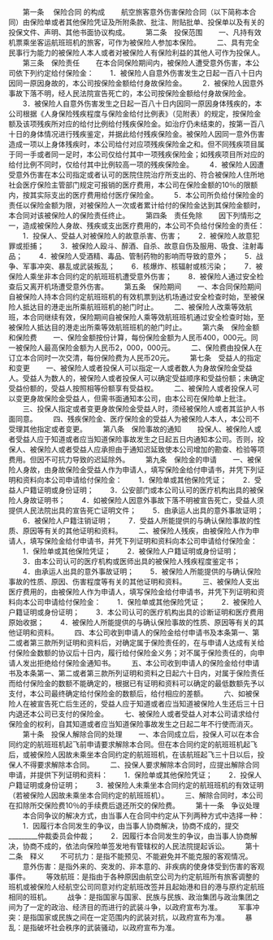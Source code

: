 
 



　　第一条　
保险合同
的构成
　　航空旅客意外伤害保险合同（以下简称本合同）由保险单或者其他保险凭证及所附条款、批注、附贴批单、投保单以及有关的投保文件、声明、其他书面协议构成。
　　第二条　投保范围
　　一、凡持有效机票乘坐客运航班班机的旅客，可作为被保险人参加本保险。
　　二、具有完全民事行为能力的被保险人本人或者对被保险人有保险利益的其他人可作为投保人。
　　第三条　保险责任
　　在本合同保险期间内，被保险人遭受意外伤害，本公司依下列约定给付保险金：
　　1．被保险人自意外伤害发生之日起一百八十日内因同一原因身故的，本公司按保险金额给付身故保险金。
　　2．被保险人因意外事故下落不明，经人民法院宣告死亡的，本公司按保险金额给付身故保险金。
　　3．被保险人自意外伤害发生之日起一百八十日内因同一原因身体残疾的，本公司根据《人身保险残疾程度与保险金给付比例表》（见附表）的规定，按保险金额及该项残疾所对应的给付比例给付残疾保险金。如治疗仍未结束的，按第一百八十日的身体情况进行残疾鉴定，并据此给付残疾保险金。被保险人因同一意外伤害造成一项以上身体残疾时，本公司给付对应项残疾保险金之和。但不同残疾项目属于同一手或者同一足时，本公司仅给付其中一项残疾保险金；如残疾项目所对应的给付比例不同时，仅给付其中比例较高一项的残疾保险金。
　　4．被保险人因遭受意外伤害在本公司指定或者认可的医院住院治疗所支出的、符合被保险人住所地社会医疗保险主管部门规定可报销的医疗费用，本公司在保险金额的10％的限额内，按其实际支出的医疗费用给付医疗保险金。
　　5．本公司所负给付保险金的责任以保险金额为限，对被保险人一次或者累计给付的保险金达到其保险金额时，本合同对该被保险人的保险责任终止。
　　第四条　责任免除
　　因下列情形之一，造成被保险人身故、残疾或支出医疗费用的，本公司不负给付保险金的责任：
　　1．投保人、受益人对被保险人的故意杀害、伤害；
　　2．被保险人故意犯罪或拒捕；
　　3．被保险人殴斗、醉酒、自杀、故意自伤及服用、吸食、注射毒品；
　　4．被保险人受酒精、毒品、管制药物的影响而导致的意外；
　　5．战争、军事冲突、暴乱或武装叛乱；
　　6．核爆炸、核辐射或核污染；
　　7．被保险人乘坐非本合同约定的航班班机遭受意外伤害；
　　8．被保险人通过安全检查后又离开机场遭受意外伤害。
　　第五条　保险期间
　　一、本合同保险期间自被保险人持本合同约定航班班机的有效机票到达机场通过安全检查时始，至被保险人抵达目的港走出所乘航班班机的舱门时止。
　　二、被保险人改乘等效航班，本合同继续有效，保险期间自被保险人乘等效航班班机通过安全检查时始，至被保险人抵达目的港走出所乘等效航班班机的舱门时止。
　　第六条　保险金额和保险费
　　一、保险金额按份计算，每份保险金额为人民币400，000元。同一被保险人最高保险金额为人民币2，000，000元。
　　二、保险费由投保人在订立本合同时一次交清，每份保险费为人民币20元。
　　第七条　受益人的指定和变更
　　一、被保险人或者投保人可以指定一人或者数人为身故保险金受益人。受益人为数人的，被保险人或者投保人可以确定受益顺序和受益份额；未确定受益份额的，受益人按照相等份额享有受益权。
　　二、被保险人或者投保人可以变更身故保险金受益人，但需书面通知本公司，由本公司在保险单上批注。
　　三、投保人指定或者变更身故保险金受益人时，须经被保险人或者其监护人书面同意。
　　四、残疾保险金、医疗保险金的受益人为被保险人本人，本公司不受理其他指定或者变更。
　　第八条　保险事故的通知
　　投保人、被保险人或者受益人应于知道或者应当知道保险事故发生之日起五日内通知本公司。否则，投保人、被保险人或者受益人应承担由于通知迟延致使本公司增加的勘查、检验等项费用。但因不可抗力导致的迟延除外。
　　第九条　保险金的申请
　　一、被保险人身故，由身故保险金受益人作为申请人，填写保险金给付申请书，并凭下列证明和资料向本公司申请给付保险金：
　　1．保险单或其他保险凭证；
　　2．受益人户籍证明或身份证明；
　　3．公安部门或本公司认可的医疗机构出具的被保险人身故证明书；
　　4．如被保险人因意外事故下落不明被宣告死亡，受益人须提供人民法院出具的宣告死亡证明文件；
　　5．由承运人出具的意外事故证明；
　　6．被保险人户籍注销证明；
　　7．受益人所能提供的与确认保险事故的性质、原因等有关的其他证明和资料。
　　二、被保险人残疾，由被保险人作为申请人，填写保险金给付申请书，并凭下列证明和资料向本公司申请给付保险金：
　　1．保险单或其他保险凭证；
　　2．被保险人户籍证明或身份证明；
　　3．由本公司认可的医疗机构或医师出具的被保险人残疾程度鉴定书；
　　4．由承运人出具的意外事故证明；
　　5．被保险人所能提供的与确认保险事故的性质、原因、伤害程度等有关的其他证明和资料。
　　三、被保险人支出医疗费用的，由被保险人作为申请人，填写保险金给付申请书，并凭下列证明和资料向本公司申请给付保险金：
　　1．保险单或其他保险凭证；
　　2．被保险人户籍证明或身份证明；
　　3．本公司认可的医疗机构出具的诊断证明和医疗费用原始收据；
　　4．被保险人所能提供的与确认保险事故的性质、原因等有关的其他证明和资料。
　　四、本公司收到申请人的保险金给付申请书及本条第一、第二或者第三款所列证明和资料后，对确定属于保险责任的，在与申请人达成有关给付保险金数额的协议后十日内，履行给付保险金义务；对不属于保险责任的，向申请人发出拒绝给付保险金通知书。
　　五、本公司收到申请人的保险金给付申请书及本条第一、第二或者第三款所列证明和资料之日起六十日内，对属于保险责任而给付保险金的数额不能确定的，根据已有证明和资料可以确定的最低数额先予以支付，本公司最终确定给付保险金的数额后，给付相应的差额。
　　六、如被保险人在被宣告死亡后生还的，受益人应于知道或者应当知道被保险人生还后三十日内退还本公司已支付的保险金。
　　七、被保险人或者受益人对本公司请求给付保险金的权利，自其知道或者应当知道保险事故发生之日起二年不行使而消灭。
　　第十条　投保人解除合同的处理
　　一、本合同成立后，投保人可以在本合同约定的航班班机起飞前申请要求解除本合同。但在本合同约定的航班班机起飞后，或被保险人因故未乘坐本合同约定的航班班机，在该航班起飞三十日以后，投保人不得要求解除本合同。
　　二、投保人要求解除本合同时，应提出解除合同申请，并提供下列证明和资料：
　　1．保险单或其他保险凭证；
　　2．投保人户籍证明或身份证明；
　　3．被保险人未乘坐本合同约定的航班班机的有效证明（若被保险人因故未乘坐本合同约定的航班班机）。
　　三、解除合同时，本公司在扣除所交保险费10％的手续费后退还所交的保险费。
　　第十一条　争议处理
　　本合同争议的解决方式，由当事人在合同中约定从下列两种方式中选择一种：
　　1．因履行本合同发生的争议，由当事人协商解决，协商不成的，提交_________仲裁委员会仲裁；
　　2．因履行本合同发生的争议，由当事人协商解决，协商不成的，依法向保险单签发地有管辖权的人民法院提起诉讼。
　　第十二条　释义
　　不可抗力：是指不能预见、不能避免并不能克服的客观情况。
　　意外伤害：是指外来的、突发的、非本意的、非疾病的使身体受到伤害的客观事件。
　　等效航班：是指由于各种原因由航空公司为约定航班所有旅客调整的班机或被保险人经航空公司同意对约定航班改签并且起始港和目的港与原约定航班相同的班机。
　　战争：是指国家与国家、民族与民族、政治集团与政治集团之间为了一定的政治、经济目的而进行的武装斗争，以政府宣布为准。
　　军事冲突：是指国家或民族之间在一定范围内的武装对抗，以政府宣布为准。
　　暴乱：是指破坏社会秩序的武装骚动，以政府宣布为准。
 


 

 
 
 
 
 
  


  
 

  


  


  
 
 
 
 

